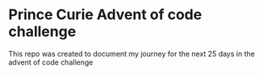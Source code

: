 <h1>Prince Curie Advent of code challenge</h1>
<p>This repo was created to document my journey for the next 25 days in the advent of code challenge</p>
